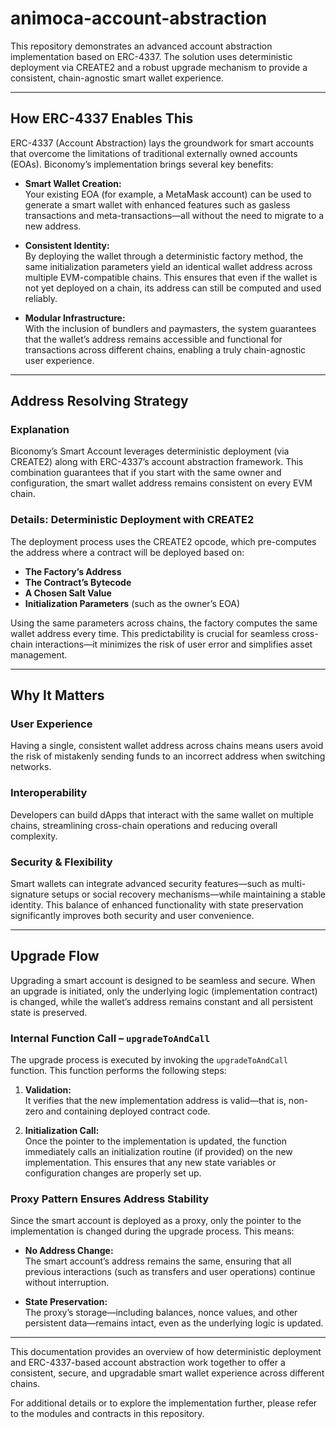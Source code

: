 # animoca-account-abstraction

This repository demonstrates an advanced account abstraction implementation based on ERC-4337. The solution uses deterministic deployment via CREATE2 and a robust upgrade mechanism to provide a consistent, chain-agnostic smart wallet experience.

---

## How ERC-4337 Enables This

ERC-4337 (Account Abstraction) lays the groundwork for smart accounts that overcome the limitations of traditional externally owned accounts (EOAs). Biconomy’s implementation brings several key benefits:

- **Smart Wallet Creation:**  
  Your existing EOA (for example, a MetaMask account) can be used to generate a smart wallet with enhanced features such as gasless transactions and meta-transactions—all without the need to migrate to a new address.

- **Consistent Identity:**  
  By deploying the wallet through a deterministic factory method, the same initialization parameters yield an identical wallet address across multiple EVM-compatible chains. This ensures that even if the wallet is not yet deployed on a chain, its address can still be computed and used reliably.

- **Modular Infrastructure:**  
  With the inclusion of bundlers and paymasters, the system guarantees that the wallet’s address remains accessible and functional for transactions across different chains, enabling a truly chain-agnostic user experience.

---

## Address Resolving Strategy

### Explanation

Biconomy’s Smart Account leverages deterministic deployment (via CREATE2) along with ERC-4337’s account abstraction framework. This combination guarantees that if you start with the same owner and configuration, the smart wallet address remains consistent on every EVM chain.

### Details: Deterministic Deployment with CREATE2

The deployment process uses the CREATE2 opcode, which pre-computes the address where a contract will be deployed based on:

- **The Factory’s Address**  
- **The Contract’s Bytecode**  
- **A Chosen Salt Value**  
- **Initialization Parameters** (such as the owner’s EOA)

Using the same parameters across chains, the factory computes the same wallet address every time. This predictability is crucial for seamless cross-chain interactions—it minimizes the risk of user error and simplifies asset management.

---

## Why It Matters

### User Experience

Having a single, consistent wallet address across chains means users avoid the risk of mistakenly sending funds to an incorrect address when switching networks.

### Interoperability

Developers can build dApps that interact with the same wallet on multiple chains, streamlining cross-chain operations and reducing overall complexity.

### Security & Flexibility

Smart wallets can integrate advanced security features—such as multi-signature setups or social recovery mechanisms—while maintaining a stable identity. This balance of enhanced functionality with state preservation significantly improves both security and user convenience.

---

## Upgrade Flow

Upgrading a smart account is designed to be seamless and secure. When an upgrade is initiated, only the underlying logic (implementation contract) is changed, while the wallet’s address remains constant and all persistent state is preserved.

### Internal Function Call – `upgradeToAndCall`

The upgrade process is executed by invoking the `upgradeToAndCall` function. This function performs the following steps:

1. **Validation:**  
   It verifies that the new implementation address is valid—that is, non-zero and containing deployed contract code.

2. **Initialization Call:**  
   Once the pointer to the implementation is updated, the function immediately calls an initialization routine (if provided) on the new implementation. This ensures that any new state variables or configuration changes are properly set up.

### Proxy Pattern Ensures Address Stability

Since the smart account is deployed as a proxy, only the pointer to the implementation is changed during the upgrade process. This means:

- **No Address Change:**  
  The smart account’s address remains the same, ensuring that all previous interactions (such as transfers and user operations) continue without interruption.

- **State Preservation:**  
  The proxy’s storage—including balances, nonce values, and other persistent data—remains intact, even as the underlying logic is updated.

---

This documentation provides an overview of how deterministic deployment and ERC-4337-based account abstraction work together to offer a consistent, secure, and upgradable smart wallet experience across different chains.

For additional details or to explore the implementation further, please refer to the modules and contracts in this repository.